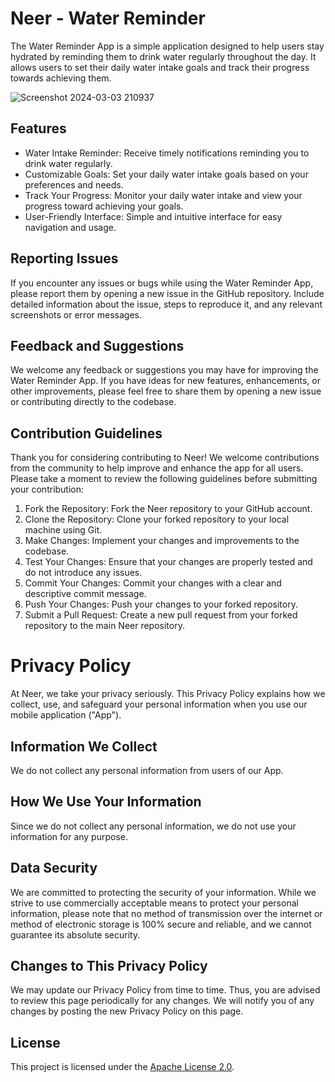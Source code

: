# Neer - Water Reminder
The Water Reminder App is a simple application designed to help users stay hydrated by reminding them to drink water regularly throughout the day. 
It allows users to set their daily water intake goals and track their progress towards achieving them.

![Screenshot 2024-03-03 210937](https://github.com/criticalAY/Neer/assets/48384865/b0841c17-8f78-4714-871a-9bc83e77cd89)

## Features
* Water Intake Reminder: Receive timely notifications reminding you to drink water regularly.
* Customizable Goals: Set your daily water intake goals based on your preferences and needs.
* Track Your Progress: Monitor your daily water intake and view your progress toward achieving your goals.
* User-Friendly Interface: Simple and intuitive interface for easy navigation and usage.

## Reporting Issues
If you encounter any issues or bugs while using the Water Reminder App, please report them by opening a new issue in the GitHub repository.
Include detailed information about the issue, steps to reproduce it, and any relevant screenshots or error messages.

## Feedback and Suggestions
We welcome any feedback or suggestions you may have for improving the Water Reminder App. If you have ideas for new features, enhancements,
or other improvements, please feel free to share them by opening a new issue or contributing directly to the codebase.

## Contribution Guidelines
Thank you for considering contributing to Neer! We welcome contributions from the community to help improve and enhance the app for all users. 
Please take a moment to review the following guidelines before submitting your contribution:

1. Fork the Repository: Fork the Neer repository to your GitHub account.
2. Clone the Repository: Clone your forked repository to your local machine using Git. 
3. Make Changes: Implement your changes and improvements to the codebase.
4. Test Your Changes: Ensure that your changes are properly tested and do not introduce any issues.
5. Commit Your Changes: Commit your changes with a clear and descriptive commit message.
6. Push Your Changes: Push your changes to your forked repository.
7. Submit a Pull Request: Create a new pull request from your forked repository to the main Neer repository.


# Privacy Policy
At Neer, we take your privacy seriously. This Privacy Policy explains how we collect, use, and safeguard your personal information when you use our mobile application ("App").

## Information We Collect
We do not collect any personal information from users of our App.

## How We Use Your Information
Since we do not collect any personal information, we do not use your information for any purpose.

## Data Security
We are committed to protecting the security of your information. While we strive to use commercially acceptable means to protect your personal information,
please note that no method of transmission over the internet or method of electronic storage is 100% secure and reliable, and we cannot guarantee its absolute security.

## Changes to This Privacy Policy
We may update our Privacy Policy from time to time. Thus, you are advised to review this page periodically for any changes. We will notify you of any changes by posting the new Privacy Policy on this page.


## License
This project is licensed under the [Apache License 2.0](https://www.apache.org/licenses/LICENSE-2.0).

